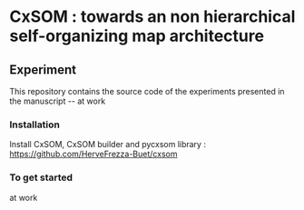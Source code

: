 # CxSOM : towards an non hierarchical self-organizing map architecture
## Experiment

This repository contains the source code of the experiments presented in the manuscript -- at work

### Installation

Install CxSOM, CxSOM builder and pycxsom library :
https://github.com/HerveFrezza-Buet/cxsom

### To get started

at work

